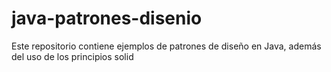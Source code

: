 # java-patrones-disenio
Este repositorio contiene ejemplos de patrones de diseño en Java, además del uso de los principios solid
